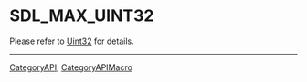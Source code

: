 # SDL_MAX_UINT32

Please refer to [Uint32](Uint32) for details.

----
[CategoryAPI](CategoryAPI), [CategoryAPIMacro](CategoryAPIMacro)

